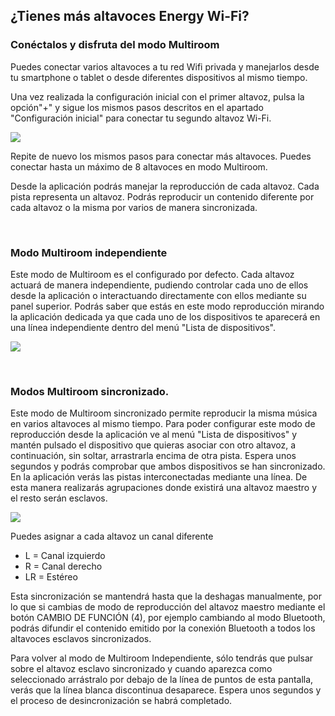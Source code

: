 ## ¿Tienes más altavoces Energy Wi-Fi? 
### Conéctalos y disfruta del modo Multiroom

Puedes conectar varios altavoces a tu red Wifi privada y manejarlos desde tu smartphone o tablet o desde diferentes dispositivos al mismo tiempo.

Una vez realizada la configuración inicial con el primer altavoz, pulsa la opción"+" y sigue los mismos pasos descritos en el apartado "Configuración inicial" para conectar tu segundo altavoz Wi-Fi.

![](http://static.energysistem.com/images/manuals/42677/56e83f46d2bdb.jpg)

Repite de nuevo los mismos pasos para conectar más altavoces. Puedes conectar hasta un máximo de 8 altavoces en modo Multiroom.

Desde la aplicación podrás manejar la reproducción de cada altavoz. Cada pista representa un altavoz. Podrás reproducir un contenido diferente por cada altavoz o la misma por varios de manera sincronizada.

<br/>

### Modo Multiroom independiente

Este modo de Multiroom es el configurado por defecto. Cada altavoz actuará de manera independiente, pudiendo controlar cada uno de ellos desde la aplicación o interactuando directamente con ellos mediante su panel superior. Podrás saber que estás en este modo reproducción mirando la aplicación dedicada ya que cada uno de los dispositivos te aparecerá en una línea independiente dentro del menú "Lista de dispositivos".

![](http://static.energysistem.com/images/manuals/42677/56e8403b2cade.jpg)

<br/>

### Modos Multiroom sincronizado.

Este modo de Multiroom sincronizado permite reproducir la misma música en varios altavoces al mismo tiempo. Para poder configurar este modo de reproducción desde la aplicación ve al menú "Lista de dispositivos" y mantén pulsado el dispositivo que quieras asociar con otro altavoz, a continuación, sin soltar, arrastrarla encima de otra pista. Espera unos segundos y podrás comprobar que ambos dispositivos se han sincronizado. En la aplicación verás las pistas interconectadas mediante una línea. De esta manera realizarás agrupaciones donde existirá una altavoz maestro y el resto serán esclavos. 

![](http://static.energysistem.com/images/manuals/42677/56e84120006a8.jpg)

Puedes asignar a cada altavoz un canal diferente

* L = Canal izquierdo
* R = Canal derecho
* LR = Estéreo

Esta sincronización se mantendrá hasta que la deshagas manualmente, por lo que si cambias de modo de reproducción del altavoz maestro mediante el botón CAMBIO DE FUNCIÓN (4), por ejemplo cambiando al modo Bluetooth, podrás difundir el contenido emitido por la conexión Bluetooth a todos los altavoces esclavos sincronizados. 

 Para volver al modo de Multiroom Independiente, sólo tendrás que pulsar sobre el altavoz esclavo sincronizado y cuando aparezca como seleccionado arrástralo por debajo de la línea de puntos de esta pantalla, verás que la línea blanca discontinua desaparece. Espera unos segundos y el proceso de desincronización se habrá completado.  
